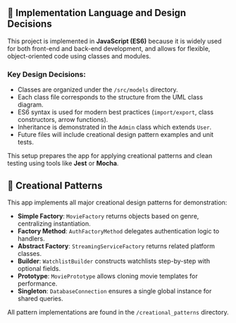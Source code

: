 ## 🔧 Implementation Language and Design Decisions

This project is implemented in **JavaScript (ES6)** because it is widely used for both front-end and back-end development, and allows for flexible, object-oriented code using classes and modules.

### Key Design Decisions:
- Classes are organized under the `/src/models` directory.
- Each class file corresponds to the structure from the UML class diagram.
- ES6 syntax is used for modern best practices (`import/export`, class constructors, arrow functions).
- Inheritance is demonstrated in the `Admin` class which extends `User`.
- Future files will include creational design pattern examples and unit tests.

This setup prepares the app for applying creational patterns and clean testing using tools like **Jest** or **Mocha**.

## 🧱 Creational Patterns

This app implements all major creational design patterns for demonstration:

- **Simple Factory**: `MovieFactory` returns objects based on genre, centralizing instantiation.
- **Factory Method**: `AuthFactoryMethod` delegates authentication logic to handlers.
- **Abstract Factory**: `StreamingServiceFactory` returns related platform classes.
- **Builder**: `WatchlistBuilder` constructs watchlists step-by-step with optional fields.
- **Prototype**: `MoviePrototype` allows cloning movie templates for performance.
- **Singleton**: `DatabaseConnection` ensures a single global instance for shared queries.

All pattern implementations are found in the `/creational_patterns` directory.

